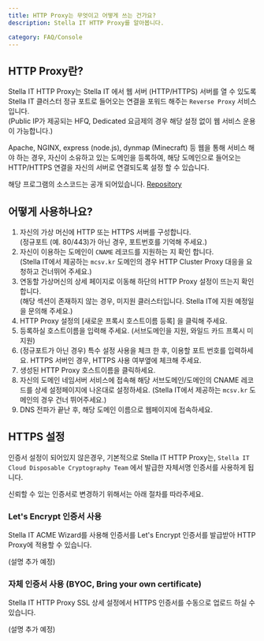 ```yaml
---
title: HTTP Proxy는 무엇이고 어떻게 쓰는 건가요?
description: Stella IT HTTP Proxy를 알아봅니다.

category: FAQ/Console
---
```


## HTTP Proxy란?
Stella IT HTTP Proxy는 Stella IT 에서 웹 서버 (HTTP/HTTPS) 서버를 열 수 있도록 Stella IT 클러스터 정규 포트로 들어오는 연결을 포워드 해주는 `Reverse Proxy` 서비스 입니다.  
(Public IP가 제공되는 HFQ, Dedicated 요금제의 경우 해당 설정 없이 웹 서비스 운용이 가능합니다.)  
  
Apache, NGINX, express (node.js), dynmap (Minecraft) 등 웹을 통해 서비스 해야 하는 경우, 자신이 소유하고 있는 도메인을 등록하여, 해당 도메인으로 들어오는 HTTP/HTTPS 연결을 자신의 서버로 연결되도록 설정 할 수 있습니다.  

해당 프로그램의 소스코드는 공개 되어있습니다. [Repository](https://github.com/Stella-IT/http-cluster-proxy)

## 어떻게 사용하나요?
1. 자신의 가상 머신에 HTTP 또는 HTTPS 서버를 구성합니다.  
   (정규포트 (예. 80/443)가 아닌 경우, 포트번호를 기억해 주세요.)
2. 자신이 이용하는 도메인이 `CNAME` 레코드를 지원하는 지 확인 합니다.  
   (Stella IT에서 제공하는 `mcsv.kr` 도메인의 경우 HTTP Cluster Proxy 대응을 요청하고 건너뛰어 주세요.)
3. 연동할 가상머신의 상세 페이지로 이동해 하단의 HTTP Proxy 설정이 뜨는지 확인합니다.  
   (해당 섹션이 존재하지 않는 경우, 미지원 클러스터입니다. Stella IT에 지원 예정일을 문의해 주세요.)  
4. HTTP Proxy 설정의 [새로운 프록시 호스트이름 등록] 을 클릭해 주세요.
5. 등록하실 호스트이름을 입력해 주세요. (서브도메인을 지원, 와일드 카드 프록시 미지원)
6. (정규포트가 아닌 경우) 특수 설정 사용을 체크 한 후, 이용할 포트 번호를 입력하세요. HTTPS 서버인 경우, HTTPS 사용 여부옆에 체크해 주세요.
7. 생성된 HTTP Proxy 호스트이름을 클릭하세요.
8. 자신의 도메인 네임서버 서비스에 접속해 해당 서브도메인/도메인의 CNAME 레코드를 상세 설정페이지에 나온대로 설정하세요.
   (Stella IT에서 제공하는 `mcsv.kr` 도메인의 경우 건너 뛰어주세요.)
9. DNS 전파가 끝난 후, 해당 도메인 이름으로 웹페이지에 접속하세요.

## HTTPS 설정
인증서 설정이 되어있지 않은경우, 기본적으로 Stella IT HTTP Proxy는, `Stella IT Cloud Disposable Cryptography Team` 에서 발급한 자체서명 인증서를 사용하게 됩니다.  
  
신뢰할 수 있는 인증서로 변경하기 위해서는 아래 절차를 따라주세요.

### Let's Encrypt 인증서 사용
Stella IT ACME Wizard를 사용해 인증서를 Let's Encrypt 인증서를 발급받아 HTTP Proxy에 적용할 수 있습니다.  

(설명 추가 예정)

### 자체 인증서 사용 (BYOC, Bring your own certificate)
Stella IT HTTP Proxy SSL 상세 설정에서 HTTPS 인증서를 수동으로 업로드 하실 수 있습니다.  

(설명 추가 예정)


